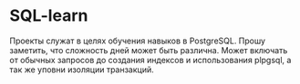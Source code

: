 # SQL-learn
Проекты служат в целях обучения навыков в PostgreSQL.
Прошу заметить, что сложность дней может быть различна. Может включать от обычных запросов до создания индексов и использования plpgsql, а так же уповни изоляции транзакций.
